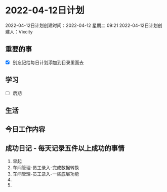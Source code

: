 # 2022-04-12日计划

2022-04-12日计划创建时间：2022-04-12 星期二  09:21
2022-04-12日计划创建人：Vixcity

## 重要的事
- [x] 别忘记给每日计划添加到目录里面去

## 学习
- [ ] 后期

## 生活

## 今日工作内容

## 成功日记 - 每天记录五件以上成功的事情
1. 早起
2. 车间管理-员工录入-完成数据转换
3. 车间管理-员工录入-一些底层功能
4. 
5. 